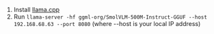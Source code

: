 1. Install [llama.cpp](https://github.com/ggml-org/llama.cpp)
2. Run `llama-server -hf ggml-org/SmolVLM-500M-Instruct-GGUF --host 192.168.68.63 --port 8080` (where --host is your local IP address)